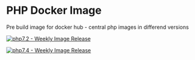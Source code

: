 # PHP Docker Image
Pre build image for docker hub - central php images in differend versions

[![php7.2 - Weekly Image Release](https://github.com/BenjaminMedia/php-docker-image/actions/workflows/php7.2-schedule.yml/badge.svg)](https://github.com/BenjaminMedia/php-docker-image/actions/workflows/php7.2-schedule.yml)

[![php7.4 - Weekly Image Release](https://github.com/BenjaminMedia/php-docker-image/actions/workflows/php7.4-schedule.yml/badge.svg)](https://github.com/BenjaminMedia/php-docker-image/actions/workflows/php7.4-schedule.yml)